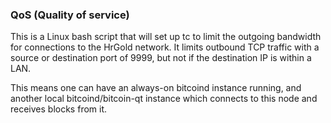 ### QoS (Quality of service) ###

This is a Linux bash script that will set up tc to limit the outgoing bandwidth for connections to the HrGold network. It limits outbound TCP traffic with a source or destination port of 9999, but not if the destination IP is within a LAN.

This means one can have an always-on bitcoind instance running, and another local bitcoind/bitcoin-qt instance which connects to this node and receives blocks from it.

